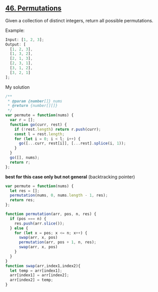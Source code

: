## [46. Permutations](https://leetcode.com/problems/permutations/)

Given a collection of distinct integers, return all possible permutations.

Example:

```js
Input: [1, 2, 3];
Output: [
  [1, 2, 3],
  [1, 3, 2],
  [2, 1, 3],
  [2, 3, 1],
  [3, 1, 2],
  [3, 2, 1]
];
```

My solution

```js
/**
 * @param {number[]} nums
 * @return {number[][]}
 */
var permute = function(nums) {
  var r = [];
  function go(curr, rest) {
    if (!rest.length) return r.push(curr);
    const l = rest.length;
    for (let i = 0; i < l; i++) {
      go([...curr, rest[i]], [...rest].splice(i, 1));
    }
  }
  go([], nums);
  return r;
};
```
**best for this case only but not general** (backtracking pointer)
```js
var permute = function(nums) {
  let res = [];
  permutation(nums, 0, nums.length - 1, res);
  return res;
};

function permutation(arr, pos, n, res) {
  if (pos === n) {
    res.push(arr.slice());
  } else {
    for (let x = pos; x <= n; x++) {
      swap(arr, x, pos)
      permutation(arr, pos + 1, n, res);
      swap(arr, x, pos)
    }
  }
}
function swap(arr,index1,index2){
  let temp = arr[index1];
  arr[index1] = arr[index2];
  arr[index2] = temp;
}
```
